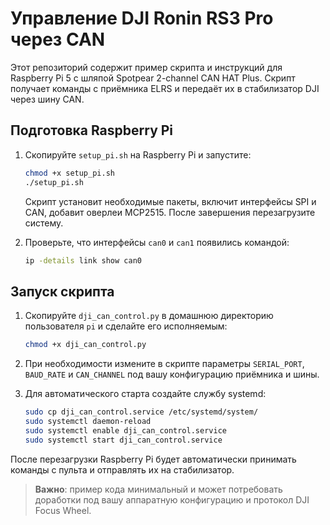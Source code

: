 # Управление DJI Ronin RS3 Pro через CAN

Этот репозиторий содержит пример скрипта и инструкций для Raspberry Pi 5 c 
шляпой Spotpear 2-channel CAN HAT Plus. Скрипт получает команды с приёмника ELRS 
и передаёт их в стабилизатор DJI через шину CAN.

## Подготовка Raspberry Pi
1. Скопируйте `setup_pi.sh` на Raspberry Pi и запустите:
   ```bash
   chmod +x setup_pi.sh
   ./setup_pi.sh
   ```
   Скрипт установит необходимые пакеты, включит интерфейсы SPI и CAN, 
   добавит оверлеи MCP2515. После завершения перезагрузите систему.

2. Проверьте, что интерфейсы `can0` и `can1` появились командой:
   ```bash
   ip -details link show can0
   ```

## Запуск скрипта
1. Скопируйте `dji_can_control.py` в домашнюю директорию пользователя `pi` и
   сделайте его исполняемым:
   ```bash
   chmod +x dji_can_control.py
   ```

2. При необходимости измените в скрипте параметры `SERIAL_PORT`, `BAUD_RATE` и
   `CAN_CHANNEL` под вашу конфигурацию приёмника и шины.

3. Для автоматического старта создайте службу systemd:
   ```bash
   sudo cp dji_can_control.service /etc/systemd/system/
   sudo systemctl daemon-reload
   sudo systemctl enable dji_can_control.service
   sudo systemctl start dji_can_control.service
   ```

После перезагрузки Raspberry Pi будет автоматически принимать команды с пульта
и отправлять их на стабилизатор.

> **Важно**: пример кода минимальный и может потребовать доработки под вашу
> аппаратную конфигурацию и протокол DJI Focus Wheel.
